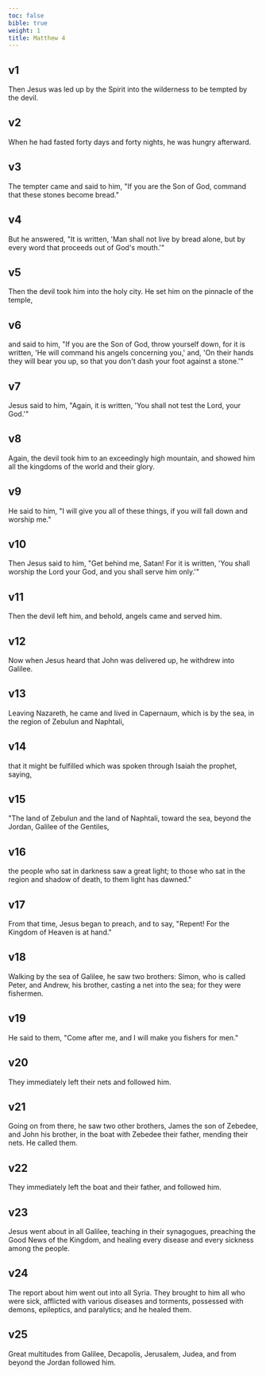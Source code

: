 ```yaml
---
toc: false
bible: true
weight: 1
title: Matthew 4
---
```




## v1 
Then Jesus was led up by the Spirit into the wilderness to be tempted by the devil. 

## v2 
When he had fasted forty days and forty nights, he was hungry afterward. 

## v3 
The tempter came and said to him, "If you are the Son of God, command that these stones become bread." 

## v4 
But he answered, "It is written, 'Man shall not live by bread alone, but by every word that proceeds out of God's mouth.'" 

## v5 
Then the devil took him into the holy city. He set him on the pinnacle of the temple, 

## v6 
and said to him, "If you are the Son of God, throw yourself down, for it is written, 'He will command his angels concerning you,' and, 'On their hands they will bear you up, so that you don't dash your foot against a stone.'" 

## v7 
Jesus said to him, "Again, it is written, 'You shall not test the Lord, your God.'" 

## v8 
Again, the devil took him to an exceedingly high mountain, and showed him all the kingdoms of the world and their glory. 

## v9 
He said to him, "I will give you all of these things, if you will fall down and worship me." 

## v10 
Then Jesus said to him, "Get behind me, Satan! For it is written, 'You shall worship the Lord your God, and you shall serve him only.'" 

## v11 
Then the devil left him, and behold, angels came and served him. 

## v12 
Now when Jesus heard that John was delivered up, he withdrew into Galilee. 

## v13 
Leaving Nazareth, he came and lived in Capernaum, which is by the sea, in the region of Zebulun and Naphtali, 

## v14 
that it might be fulfilled which was spoken through Isaiah the prophet, saying, 

## v15 
"The land of Zebulun and the land of Naphtali, toward the sea, beyond the Jordan, Galilee of the Gentiles, 

## v16 
the people who sat in darkness saw a great light; to those who sat in the region and shadow of death, to them light has dawned." 

## v17 
From that time, Jesus began to preach, and to say, "Repent! For the Kingdom of Heaven is at hand." 

## v18 
Walking by the sea of Galilee, he saw two brothers: Simon, who is called Peter, and Andrew, his brother, casting a net into the sea; for they were fishermen. 

## v19 
He said to them, "Come after me, and I will make you fishers for men." 

## v20 
They immediately left their nets and followed him. 

## v21 
Going on from there, he saw two other brothers, James the son of Zebedee, and John his brother, in the boat with Zebedee their father, mending their nets. He called them. 

## v22 
They immediately left the boat and their father, and followed him. 

## v23 
Jesus went about in all Galilee, teaching in their synagogues, preaching the Good News of the Kingdom, and healing every disease and every sickness among the people. 

## v24 
The report about him went out into all Syria. They brought to him all who were sick, afflicted with various diseases and torments, possessed with demons, epileptics, and paralytics; and he healed them. 

## v25 
Great multitudes from Galilee, Decapolis, Jerusalem, Judea, and from beyond the Jordan followed him.
